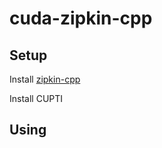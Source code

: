 # cuda-zipkin-cpp

## Setup

Install [zipkin-cpp](https://github.com/flier/zipkin-cpp)

Install CUPTI

## Using

